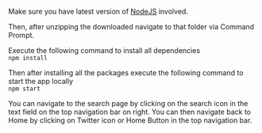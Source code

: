 Make sure you have latest version of [NodeJS](https://nodejs.org/en/ "Node.js") involved.

Then, after unzipping the downloaded navigate to that folder via Command Prompt.

Execute the following command to install all dependencies <br />
`npm install`

Then after installing all the packages execute the following command to start the app locally <br />
`npm start`

You can navigate to the search page by clicking on the search icon in the text field on the top navigation bar on right.
You can then navigate back to Home by clicking on Twitter icon or Home Button in the top navigation bar.
